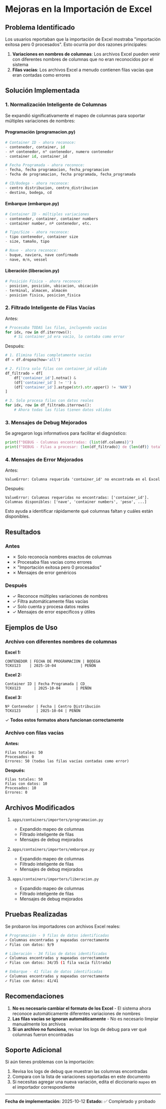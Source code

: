 # Mejoras en la Importación de Excel

## Problema Identificado

Los usuarios reportaban que la importación de Excel mostraba "importación exitosa pero 0 procesados". Esto ocurría por dos razones principales:

1. **Variaciones en nombres de columnas**: Los archivos Excel pueden venir con diferentes nombres de columnas que no eran reconocidos por el sistema
2. **Filas vacías**: Los archivos Excel a menudo contienen filas vacías que eran contadas como errores

## Solución Implementada

### 1. Normalización Inteligente de Columnas

Se expandió significativamente el mapeo de columnas para soportar múltiples variaciones de nombres:

#### Programación (programacion.py)
```python
# Container ID - ahora reconoce:
- contenedor, container, id
- nº contenedor, n° contenedor, numero contenedor  
- container id, container_id

# Fecha Programada - ahora reconoce:
- fecha, fecha programacion, fecha_programacion
- fecha de programacion, fecha programada, fecha_programada

# CD/Bodega - ahora reconoce:
- centro distribucion, centro_distribucion
- destino, bodega, cd
```

#### Embarque (embarque.py)
```python
# Container ID - múltiples variaciones
- contenedor, container, container numbers
- container number, nº contenedor, etc.

# Tipo/Size - ahora reconoce:
- tipo contenedor, container size
- size, tamaño, tipo

# Nave - ahora reconoce:
- buque, naviera, nave confirmado
- nave, m/n, vessel
```

#### Liberación (liberacion.py)
```python
# Posición Física - ahora reconoce:
- posicion, posición, ubicacion, ubicación
- terminal, almacen, almacén
- posicion fisica, posicion_fisica
```

### 2. Filtrado Inteligente de Filas Vacías

Antes:
```python
# Procesaba TODAS las filas, incluyendo vacías
for idx, row in df.iterrows():
    # Si container_id era vacío, lo contaba como error
```

Después:
```python
# 1. Elimina filas completamente vacías
df = df.dropna(how='all')

# 2. Filtra solo filas con container_id válido
df_filtrado = df[
    df['container_id'].notna() & 
    (df['container_id'] != '') &
    (df['container_id'].astype(str).str.upper() != 'NAN')
]

# 3. Solo procesa filas con datos reales
for idx, row in df_filtrado.iterrows():
    # Ahora todas las filas tienen datos válidos
```

### 3. Mensajes de Debug Mejorados

Se agregaron logs informativos para facilitar el diagnóstico:

```python
print(f"DEBUG - Columnas encontradas: {list(df.columns)}")
print(f"DEBUG - Filas a procesar: {len(df_filtrado)} de {len(df)} totales")
```

### 4. Mensajes de Error Mejorados

Antes:
```
ValueError: Columna requerida 'container_id' no encontrada en el Excel
```

Después:
```
ValueError: Columnas requeridas no encontradas: ['container_id']. 
Columnas disponibles: ['nave', 'container numbers', 'peso', ...]
```

Esto ayuda a identificar rápidamente qué columnas faltan y cuáles están disponibles.

## Resultados

### Antes
- ✗ Solo reconocía nombres exactos de columnas
- ✗ Procesaba filas vacías como errores
- ✗ "Importación exitosa pero 0 procesados"
- ✗ Mensajes de error genéricos

### Después  
- ✓ Reconoce múltiples variaciones de nombres
- ✓ Filtra automáticamente filas vacías
- ✓ Solo cuenta y procesa datos reales
- ✓ Mensajes de error específicos y útiles

## Ejemplos de Uso

### Archivo con diferentes nombres de columnas

**Excel 1:**
```
CONTENEDOR | FECHA DE PROGRAMACION | BODEGA
TCKU123    | 2025-10-04           | PEÑÓN
```

**Excel 2:**
```
Container ID | Fecha Programada | CD
TCKU123      | 2025-10-04       | PEÑÓN
```

**Excel 3:**
```
Nº Contenedor | Fecha | Centro Distribución
TCKU123       | 2025-10-04 | PEÑÓN
```

✓ **Todos estos formatos ahora funcionan correctamente**

### Archivo con filas vacías

**Antes:**
```
Filas totales: 50
Procesados: 0
Errores: 50 (todas las filas vacías contadas como error)
```

**Después:**
```
Filas totales: 50
Filas con datos: 10
Procesados: 10
Errores: 0
```

## Archivos Modificados

1. `apps/containers/importers/programacion.py`
   - Expandido mapeo de columnas
   - Filtrado inteligente de filas
   - Mensajes de debug mejorados

2. `apps/containers/importers/embarque.py`
   - Expandido mapeo de columnas
   - Filtrado inteligente de filas
   - Mensajes de debug mejorados

3. `apps/containers/importers/liberacion.py`
   - Expandido mapeo de columnas
   - Filtrado inteligente de filas
   - Mensajes de debug mejorados

## Pruebas Realizadas

Se probaron los importadores con archivos Excel reales:

```bash
# Programación - 9 filas de datos identificadas
✓ Columnas encontradas y mapeadas correctamente
✓ Filas con datos: 9/9

# Liberación - 34 filas de datos identificadas
✓ Columnas encontradas y mapeadas correctamente  
✓ Filas con datos: 34/35 (1 fila vacía filtrada)

# Embarque - 41 filas de datos identificadas
✓ Columnas encontradas y mapeadas correctamente
✓ Filas con datos: 41/41
```

## Recomendaciones

1. **No es necesario cambiar el formato de los Excel** - El sistema ahora reconoce automáticamente diferentes variaciones de nombres
2. **Las filas vacías se ignoran automáticamente** - No es necesario limpiar manualmente los archivos
3. **Si un archivo no funciona**, revisar los logs de debug para ver qué columnas fueron encontradas

## Soporte Adicional

Si aún tienes problemas con la importación:

1. Revisa los logs de debug que muestran las columnas encontradas
2. Compara con la lista de variaciones soportadas en este documento
3. Si necesitas agregar una nueva variación, edita el diccionario `mapeo` en el importador correspondiente

---

**Fecha de implementación:** 2025-10-12
**Estado:** ✅ Completado y probado
